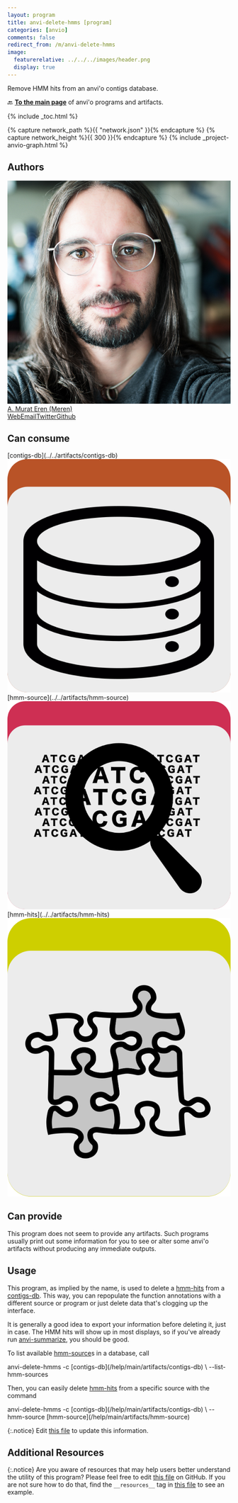 ```yaml
---
layout: program
title: anvi-delete-hmms [program]
categories: [anvio]
comments: false
redirect_from: /m/anvi-delete-hmms
image:
  featurerelative: ../../../images/header.png
  display: true
---
```


Remove HMM hits from an anvi&#x27;o contigs database.

🔙 **[To the main page](../../)** of anvi'o programs and artifacts.


{% include _toc.html %}
<div id="svg" class="subnetwork"></div>
{% capture network_path %}{{ "network.json" }}{% endcapture %}
{% capture network_height %}{{ 300 }}{% endcapture %}
{% include _project-anvio-graph.html %}


## Authors

<div class="anvio-person"><div class="anvio-person-info"><div class="anvio-person-photo"><img class="anvio-person-photo-img" src="../../images/authors/meren.jpg" /></div><div class="anvio-person-info-box"><a href="/people/meren" target="_blank"><span class="anvio-person-name">A. Murat Eren (Meren)</span></a><div class="anvio-person-social-box"><a href="http://meren.org" class="person-social" target="_blank"><i class="fa fa-fw fa-home"></i>Web</a><a href="mailto:a.murat.eren@gmail.com" class="person-social" target="_blank"><i class="fa fa-fw fa-envelope-square"></i>Email</a><a href="http://twitter.com/merenbey" class="person-social" target="_blank"><i class="fa fa-fw fa-twitter-square"></i>Twitter</a><a href="http://github.com/meren" class="person-social" target="_blank"><i class="fa fa-fw fa-github"></i>Github</a></div></div></div></div>



## Can consume


<p style="text-align: left" markdown="1"><span class="artifact-r">[contigs-db](../../artifacts/contigs-db) <img src="../../images/icons/DB.png" class="artifact-icon-mini" /></span> <span class="artifact-r">[hmm-source](../../artifacts/hmm-source) <img src="../../images/icons/HMM.png" class="artifact-icon-mini" /></span> <span class="artifact-r">[hmm-hits](../../artifacts/hmm-hits) <img src="../../images/icons/CONCEPT.png" class="artifact-icon-mini" /></span></p>


## Can provide


This program does not seem to provide any artifacts. Such programs usually print out some information for you to see or alter some anvi'o artifacts without producing any immediate outputs.


## Usage


This program, as implied by the name, is used to delete a <span class="artifact-n">[hmm-hits](/help/main/artifacts/hmm-hits)</span> from a <span class="artifact-n">[contigs-db](/help/main/artifacts/contigs-db)</span>. This way, you can repopulate the function annotations with a different source or program or just delete data that's clogging up the interface.

It is generally a good idea to export your information before deleting it, just in case. The HMM hits will show up in most displays, so if you've already run <span class="artifact-p">[anvi-summarize](/help/main/programs/anvi-summarize)</span>, you should be good. 

To list available <span class="artifact-n">[hmm-source](/help/main/artifacts/hmm-source)</span>s in a database, call 

<div class="codeblock" markdown="1">
anvi&#45;delete&#45;hmms &#45;c <span class="artifact&#45;n">[contigs&#45;db](/help/main/artifacts/contigs&#45;db)</span> \
                 &#45;&#45;list&#45;hmm&#45;sources
</div>

Then, you can easily delete <span class="artifact-n">[hmm-hits](/help/main/artifacts/hmm-hits)</span> from a specific source with the command

<div class="codeblock" markdown="1">
anvi&#45;delete&#45;hmms &#45;c <span class="artifact&#45;n">[contigs&#45;db](/help/main/artifacts/contigs&#45;db)</span> \
                 &#45;&#45;hmm&#45;source <span class="artifact&#45;n">[hmm&#45;source](/help/main/artifacts/hmm&#45;source)</span> 
</div>


{:.notice}
Edit [this file](https://github.com/merenlab/anvio/tree/master/anvio/docs/programs/anvi-delete-hmms.md) to update this information.


## Additional Resources



{:.notice}
Are you aware of resources that may help users better understand the utility of this program? Please feel free to edit [this file](https://github.com/merenlab/anvio/tree/master/bin/anvi-delete-hmms) on GitHub. If you are not sure how to do that, find the `__resources__` tag in [this file](https://github.com/merenlab/anvio/blob/master/bin/anvi-interactive) to see an example.
